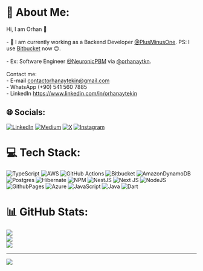 # 💫 About Me:
Hi, I am Orhan 👋<br><br>- 🔭 I am currently working as a Backend Developer [@PlusMinusOne](https://www.plusminusone.co/). PS: I use [Bitbucket](https://bitbucket.org/) now 🙃.<br><br>- Ex: Software Engineer [@NeuronicPBM](https://github.com/NeuronicPBM) via [@orhanaytkn](https://github.com/orhanaytkn).<br><br>Contact me:<br>- E-mail   contactorhanaytekin@gmail.com<br>- WhatsApp (+90) 541 560 7885 <br>- LinkedIn https://www.linkedin.com/in/orhanaytekin<br>


## 🌐 Socials:
[![LinkedIn](https://img.shields.io/badge/LinkedIn-%230077B5.svg?logo=linkedin&logoColor=white)](https://linkedin.com/in/orhanaytekin) [![Medium](https://img.shields.io/badge/Medium-12100E?logo=medium&logoColor=white)](https://medium.com/@orhanaytekin) [![X](https://img.shields.io/badge/X-black.svg?logo=X&logoColor=white)](https://x.com/orhanaytek1n) [![Instagram](https://img.shields.io/badge/Instagram-%23E4405F.svg?logo=Instagram&logoColor=white)](https://instagram.com/orhanaytek1n)

# 💻 Tech Stack:
![TypeScript](https://img.shields.io/badge/typescript-%23007ACC.svg?style=for-the-badge&logo=typescript&logoColor=white) ![AWS](https://img.shields.io/badge/AWS-%23FF9900.svg?style=for-the-badge&logo=amazon-aws&logoColor=white) ![GitHub Actions](https://img.shields.io/badge/github%20actions-%232671E5.svg?style=for-the-badge&logo=githubactions&logoColor=white) ![Bitbucket](https://img.shields.io/badge/bitbucket-%230047B3.svg?style=for-the-badge&logo=bitbucket&logoColor=white) ![AmazonDynamoDB](https://img.shields.io/badge/Amazon%20DynamoDB-4053D6?style=for-the-badge&logo=Amazon%20DynamoDB&logoColor=white) ![Postgres](https://img.shields.io/badge/postgres-%23316192.svg?style=for-the-badge&logo=postgresql&logoColor=white) ![Hibernate](https://img.shields.io/badge/Hibernate-59666C?style=for-the-badge&logo=Hibernate&logoColor=white) ![NPM](https://img.shields.io/badge/NPM-%23CB3837.svg?style=for-the-badge&logo=npm&logoColor=white) ![NestJS](https://img.shields.io/badge/nestjs-%23E0234E.svg?style=for-the-badge&logo=nestjs&logoColor=white) ![Next JS](https://img.shields.io/badge/Next-black?style=for-the-badge&logo=next.js&logoColor=white) ![NodeJS](https://img.shields.io/badge/node.js-6DA55F?style=for-the-badge&logo=node.js&logoColor=white) ![GithubPages](https://img.shields.io/badge/github%20pages-121013?style=for-the-badge&logo=github&logoColor=white) ![Azure](https://img.shields.io/badge/azure-%230072C6.svg?style=for-the-badge&logo=microsoftazure&logoColor=white) ![JavaScript](https://img.shields.io/badge/javascript-%23323330.svg?style=for-the-badge&logo=javascript&logoColor=%23F7DF1E) ![Java](https://img.shields.io/badge/java-%23ED8B00.svg?style=for-the-badge&logo=openjdk&logoColor=white) ![Dart](https://img.shields.io/badge/dart-%230175C2.svg?style=for-the-badge&logo=dart&logoColor=white)
# 📊 GitHub Stats:
![](https://github-readme-stats.vercel.app/api?username=orhanaytekin&theme=dracula&hide_border=false&include_all_commits=true&count_private=true)<br/>
![](https://github-readme-streak-stats.herokuapp.com/?user=orhanaytekin&theme=dracula&hide_border=false)<br/>
![](https://github-readme-stats.vercel.app/api/top-langs/?username=orhanaytekin&theme=dracula&hide_border=false&include_all_commits=true&count_private=true&layout=compact)

---
[![](https://visitcount.itsvg.in/api?id=orhanaytekin&icon=0&color=0)](https://visitcount.itsvg.in)
